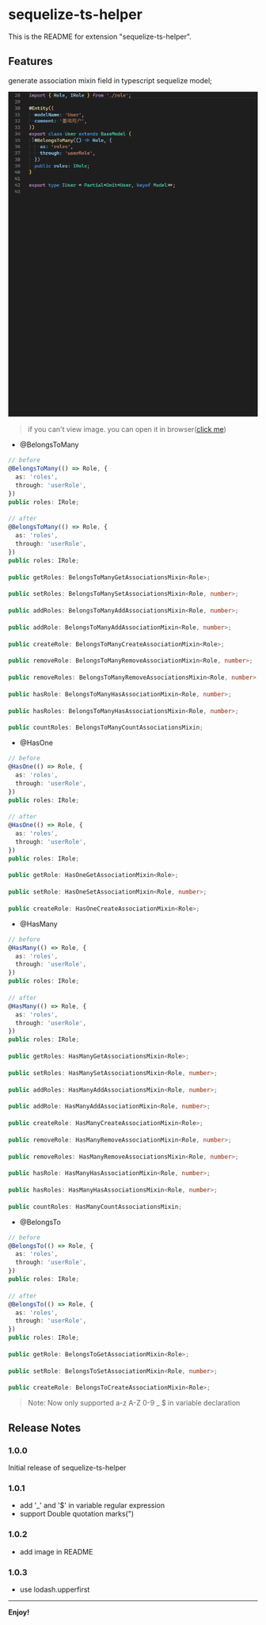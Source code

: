 # sequelize-ts-helper

This is the README for extension "sequelize-ts-helper".

## Features

generate association mixin field in typescript sequelize model;

![feature](https://raw.githubusercontent.com/ZyqGitHub1/sequelize-ts-helper/master/images/generate.gif)

> if you can't view image. you can open it in browser([click me](https://raw.githubusercontent.com/ZyqGitHub1/sequelize-ts-helper/master/images/generate.gif))

- @BelongsToMany

```typescript
// before
@BelongsToMany(() => Role, {
  as: 'roles',
  through: 'userRole',
})
public roles: IRole;

// after
@BelongsToMany(() => Role, {
  as: 'roles',
  through: 'userRole',
})
public roles: IRole;

public getRoles: BelongsToManyGetAssociationsMixin<Role>;

public setRoles: BelongsToManySetAssociationsMixin<Role, number>;

public addRoles: BelongsToManyAddAssociationsMixin<Role, number>;

public addRole: BelongsToManyAddAssociationMixin<Role, number>;

public createRole: BelongsToManyCreateAssociationMixin<Role>;

public removeRole: BelongsToManyRemoveAssociationMixin<Role, number>;

public removeRoles: BelongsToManyRemoveAssociationsMixin<Role, number>;

public hasRole: BelongsToManyHasAssociationMixin<Role, number>;

public hasRoles: BelongsToManyHasAssociationsMixin<Role, number>;

public countRoles: BelongsToManyCountAssociationsMixin;
```

- @HasOne

```typescript
// before
@HasOne(() => Role, {
  as: 'roles',
  through: 'userRole',
})
public roles: IRole;

// after
@HasOne(() => Role, {
  as: 'roles',
  through: 'userRole',
})
public roles: IRole;

public getRole: HasOneGetAssociationMixin<Role>;

public setRole: HasOneSetAssociationMixin<Role, number>;

public createRole: HasOneCreateAssociationMixin<Role>;
```

- @HasMany

```typescript
// before
@HasMany(() => Role, {
  as: 'roles',
  through: 'userRole',
})
public roles: IRole;

// after
@HasMany(() => Role, {
  as: 'roles',
  through: 'userRole',
})
public roles: IRole;

public getRoles: HasManyGetAssociationsMixin<Role>;

public setRoles: HasManySetAssociationsMixin<Role, number>;

public addRoles: HasManyAddAssociationsMixin<Role, number>;

public addRole: HasManyAddAssociationMixin<Role, number>;

public createRole: HasManyCreateAssociationMixin<Role>;

public removeRole: HasManyRemoveAssociationMixin<Role, number>;

public removeRoles: HasManyRemoveAssociationsMixin<Role, number>;

public hasRole: HasManyHasAssociationMixin<Role, number>;

public hasRoles: HasManyHasAssociationsMixin<Role, number>;

public countRoles: HasManyCountAssociationsMixin;
```

- @BelongsTo

```typescript
// before
@BelongsTo(() => Role, {
  as: 'roles',
  through: 'userRole',
})
public roles: IRole;

// after
@BelongsTo(() => Role, {
  as: 'roles',
  through: 'userRole',
})
public roles: IRole;

public getRole: BelongsToGetAssociationMixin<Role>;

public setRole: BelongsToSetAssociationMixin<Role, number>;

public createRole: BelongsToCreateAssociationMixin<Role>;
```

> Note: Now only supported a-z A-Z 0-9 \_ \$ in variable declaration

## Release Notes

### 1.0.0

Initial release of sequelize-ts-helper

### 1.0.1

- add '\_' and '\$' in variable regular expression
- support Double quotation marks(")

### 1.0.2

- add image in README

### 1.0.3

- use lodash.upperfirst
---

**Enjoy!**
